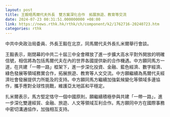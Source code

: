 ```yaml
---
layout: post
title: 王毅晤馬爾代夫外長　雙方冀深化合作　拓展旅遊、教育等交流
date: 2024-07-23 00:31:51.000000000 +08:00
link: https://news.rthk.hk/rthk/ch/component/k2/1762716-20240723.htm
categories: rthk
---
```


中共中央政治局委員、外長王毅在北京，同馬爾代夫外長扎米爾舉行會談。

王毅表示，剛閉幕的中共二十屆三中全會釋放了進一步擴大高水平對外開放的明確信號，相信將為包括馬爾代夫在內的世界各國提供新的合作機遇。中方願同馬方一道，在共建「一帶一路」框架下，進一步深化投資、金融、藍色經濟、數字經濟、綠色發展等領域務實合作，拓展旅遊、教育等人文交流。中方願繼續為馬爾代夫經濟社會發展提供力所能及的支持。中方願同馬方繼續加強氣候變化等領域多邊協作，攜手應對全球性挑戰，維護亞太地區和平穩定。

扎米爾表示，馬方堅定恪守一個中國原則，願繼續積極參與共建「一帶一路」，進一步深化雙邊經貿、金融、旅遊、人文等領域互利合作。馬方願同中方在國際事務中密切溝通協作，加強相互支持。
